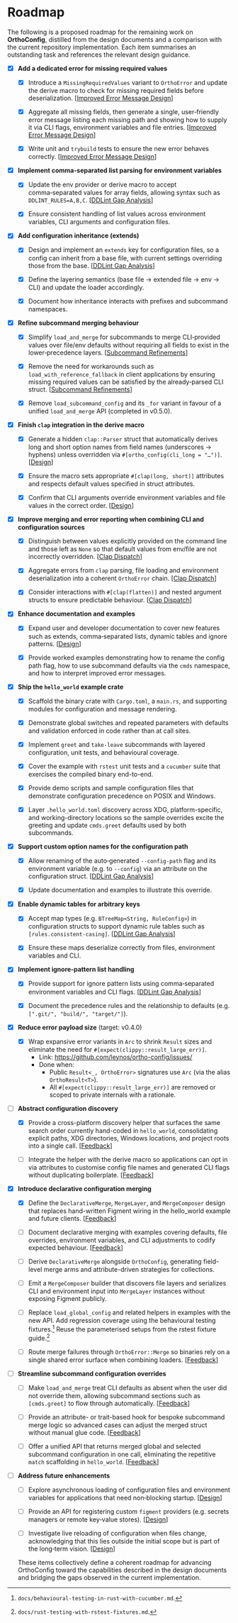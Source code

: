 # Roadmap

The following is a proposed roadmap for the remaining work on **OrthoConfig**,
distilled from the design documents and a comparison with the current
repository implementation. Each item summarises an outstanding task and
references the relevant design guidance.

- [x] **Add a dedicated error for missing required values**

  - [x] Introduce a `MissingRequiredValues` variant to `OrthoError` and update
    the derive macro to check for missing required fields before
    deserialization.
    [[Improved Error Message Design](improved-error-message-design.md)]

  - [x] Aggregate all missing fields, then generate a single, user‑friendly
    error message listing each missing path and showing how to supply it via
    CLI flags, environment variables and file entries.
    [[Improved Error Message Design](improved-error-message-design.md)]

  - [x] Write unit and `trybuild` tests to ensure the new error behaves
    correctly.
    [[Improved Error Message Design](improved-error-message-design.md)]

- [x] **Implement comma‑separated list parsing for environment variables**

  - [x] Update the env provider or derive macro to accept comma‑separated values
    for array fields, allowing syntax such as `DDLINT_RULES=A,B,C`.
    [[DDLint Gap Analysis](ddlint-gap-analysis.md)]

  - [x] Ensure consistent handling of list values across environment variables,
    CLI arguments and configuration files.

- [x] **Add configuration inheritance (extends)**

  - [x] Design and implement an `extends` key for configuration files, so a
    config can inherit from a base file, with current settings overriding those
    from the base. [[DDLint Gap Analysis](ddlint-gap-analysis.md)]

  - [x] Define the layering semantics (base file → extended file → env → CLI)
    and update the loader accordingly.

  - [x] Document how inheritance interacts with prefixes and subcommand
    namespaces.

- [x] **Refine subcommand merging behaviour**

  - [x] Simplify `load_and_merge` for subcommands to merge CLI‑provided values
    over file/env defaults without requiring all fields to exist in the
    lower‑precedence layers.
    [[Subcommand Refinements](subcommand-refinements.md)]

  - [x] Remove the need for workarounds such as `load_with_reference_fallback`
    in client applications by ensuring missing required values can be satisfied
    by the already‑parsed CLI struct.
    [[Subcommand Refinements](subcommand-refinements.md)]

  - [x] Remove `load_subcommand_config` and its `_for` variant in favour of a
    unified `load_and_merge` API (completed in v0.5.0).

- [x] **Finish `clap` integration in the derive macro**

  - [x] Generate a hidden `clap::Parser` struct that automatically derives long
    and short option names from field names (underscores → hyphens) unless
    overridden via `#[ortho_config(cli_long = "…")]`. [[Design](design.md)]

  - [x] Ensure the macro sets appropriate `#[clap(long, short)]` attributes and
    respects default values specified in struct attributes.

  - [x] Confirm that CLI arguments override environment variables and file
    values in the correct order. [[Design](design.md)]

- [x] **Improve merging and error reporting when combining CLI and
  configuration sources**

  - [x] Distinguish between values explicitly provided on the command line and
    those left as `None` so that default values from env/file are not
    incorrectly overridden.
    [[Clap Dispatch](clap-dispatch-and-ortho-config-integration.md)]

  - [x] Aggregate errors from `clap` parsing, file loading and environment
    deserialization into a coherent `OrthoError` chain.
    [[Clap Dispatch](clap-dispatch-and-ortho-config-integration.md)]

  - [x] Consider interactions with `#[clap(flatten)]` and nested argument
    structs to ensure predictable behaviour.
    [[Clap Dispatch](clap-dispatch-and-ortho-config-integration.md)]

- [x] **Enhance documentation and examples**

  - [x] Expand user and developer documentation to cover new features such as
    extends, comma‑separated lists, dynamic tables and ignore patterns.
    [[Design](design.md)]

  - [x] Provide worked examples demonstrating how to rename the config path
    flag, how to use subcommand defaults via the `cmds` namespace, and how to
    interpret improved error messages.

- [x] **Ship the `hello_world` example crate**

  - [x] Scaffold the binary crate with `Cargo.toml`, a `main.rs`, and supporting
        modules for configuration and message rendering.
  - [x] Demonstrate global switches and repeated parameters with defaults and
        validation enforced in code rather than at call sites.
  - [x] Implement `greet` and `take-leave` subcommands with layered
        configuration, unit tests, and behavioural coverage.
  - [x] Cover the example with `rstest` unit tests and a `cucumber` suite that
        exercises the compiled binary end-to-end.

  - [x] Provide demo scripts and sample configuration files that demonstrate
        configuration precedence on POSIX and Windows.
  - [x] Layer `.hello_world.toml` discovery across XDG, platform-specific, and
        working-directory locations so the sample overrides excite the greeting
        and update `cmds.greet` defaults used by both subcommands.

- [x] **Support custom option names for the configuration path**

  - [x] Allow renaming of the auto‑generated `--config-path` flag and its
    environment variable (e.g. to `--config`) via an attribute on the
    configuration struct. [[DDLint Gap Analysis](ddlint-gap-analysis.md)]

  - [x] Update documentation and examples to illustrate this override.

- [x] **Enable dynamic tables for arbitrary keys**

  - [x] Accept map types (e.g. `BTreeMap<String, RuleConfig>`) in configuration
    structs to support dynamic rule tables such as `[rules.consistent-casing]`.
    [[DDLint Gap Analysis](ddlint-gap-analysis.md)]

  - [x] Ensure these maps deserialize correctly from files, environment
    variables and CLI.

- [x] **Implement ignore‑pattern list handling**

  - [x] Provide support for ignore pattern lists using comma‑separated
    environment variables and CLI flags.
    [[DDLint Gap Analysis](ddlint-gap-analysis.md)]

  - [x] Document the precedence rules and the relationship to defaults (e.g.
    `[".git/", "build/", "target/"]`).

- [x] **Reduce error payload size** (target: v0.4.0)

  - [x] Wrap expansive error variants in `Arc` to shrink `Result` sizes and
    eliminate the need for `#[expect(clippy::result_large_err)]`.
    - Link: <https://github.com/leynos/ortho-config/issues/>
    - Done when:
      - Public `Result<_, OrthoError>` signatures use `Arc` (via the
        alias `OrthoResult<T>`).
      - All `#[expect(clippy::result_large_err)]` are removed or scoped to
        private internals with a rationale.

- [ ] **Abstract configuration discovery**

  - [x] Provide a cross-platform discovery helper that surfaces the same
    search order currently hand-coded in `hello_world`, consolidating explicit
    paths, XDG directories, Windows locations, and project roots into a single
    call. [[Feedback](feedback-from-hello-world-example.md)]

  - [ ] Integrate the helper with the derive macro so applications can opt in
    via attributes to customise config file names and generated CLI flags
    without duplicating boilerplate.
    [[Feedback](feedback-from-hello-world-example.md)]

- [x] **Introduce declarative configuration merging**

  - [x] Define the `DeclarativeMerge`, `MergeLayer`, and `MergeComposer` design
    that replaces hand-written Figment wiring in the hello_world example and
    future clients. [[Feedback](feedback-from-hello-world-example.md)]

  - [ ] Document declarative merging with examples covering defaults, file
    overrides, environment variables, and CLI adjustments to codify expected
    behaviour. [[Feedback](feedback-from-hello-world-example.md)]

  - [ ] Derive `DeclarativeMerge` alongside `OrthoConfig`, generating
    field-level merge arms and attribute-driven strategies for collections.

  - [ ] Emit a `MergeComposer` builder that discovers file layers and serializes
    CLI and environment input into `MergeLayer` instances without exposing
    Figment publicly.

  - [ ] Replace `load_global_config` and related helpers in examples with the
    new API. Add regression coverage using the behavioural testing
    fixtures.[^roadmap-behavioural] Reuse the parameterised setups from the
    rstest fixture guide.[^roadmap-rstest]

  - [ ] Route merge failures through `OrthoError::Merge` so binaries rely on a
    single shared error surface when combining loaders.
    [[Feedback](feedback-from-hello-world-example.md)]

- [ ] **Streamline subcommand configuration overrides**

  - [ ] Make `load_and_merge` treat CLI defaults as absent when the user did
    not override them, allowing subcommand sections such as `[cmds.greet]` to
    flow through automatically.
    [[Feedback](feedback-from-hello-world-example.md)]

  - [ ] Provide an attribute- or trait-based hook for bespoke subcommand merge
    logic so advanced cases can adjust the merged struct without manual glue
    code. [[Feedback](feedback-from-hello-world-example.md)]

  - [ ] Offer a unified API that returns merged global and selected subcommand
    configuration in one call, eliminating the repetitive `match` scaffolding
    in `hello_world`. [[Feedback](feedback-from-hello-world-example.md)]

- [ ] **Address future enhancements**

  - [ ] Explore asynchronous loading of configuration files and environment
    variables for applications that need non‑blocking startup.
    [[Design](design.md#7-future-work)]

  - [ ] Provide an API for registering custom `figment` providers (e.g. secrets
    managers or remote key‑value stores). [[Design](design.md#7-future-work)]

  - [ ] Investigate live reloading of configuration when files change,
    acknowledging that this lies outside the initial scope but is part of the
    long‑term vision. [[Design](design.md#7-future-work)]

  These items collectively define a coherent roadmap for advancing OrthoConfig
  toward the capabilities described in the design documents and bridging
  the gaps observed in the current implementation.

[^roadmap-behavioural]: `docs/behavioural-testing-in-rust-with-cucumber.md`.
[^roadmap-rstest]: `docs/rust-testing-with-rstest-fixtures.md`.
